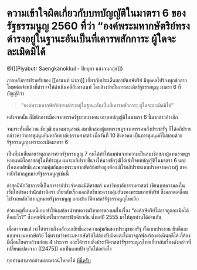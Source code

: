 # ความเข้าใจผิดเกี่ยวกับบทบัญญัติในมาตรา 6 ของรัฐธรรมนูญ 2560 ที่ว่า “องค์พระมหากษัตริย์ทรงดำรงอยู่ในฐานะอันเป็นที่เคารพสักการะ ผู้ใดจะละเมิดมิได้ 

@([[Piyabutr Saengkanokkul - ปิยบุตร แสงกนกกุล]])

ภายหลังการปราศรัยของ [[อานนท์ นำภา]] เกี่ยวกับประเด็นสถาบันกษัตริย์ มีบุคคลไปร้องทุกข์กล่าวโทษต่อเจ้าหน้าที่ตำรวจให้ดำเนินคดีกับอานนท์ โดยอ้างว่าเป็นการละเมิดรัฐธรรมนูญ มาตรา 6 ที่บัญญัติว่า  
> “องค์พระมหากษัตริย์ทรงดำรงอยู่ในฐานะอันเป็นที่เคารพสักการะ ผู้ใดจะละเมิดมิได้”

หลังจากนั้น ก็มีนักการเมืองจากพรรครัฐบาลบางคน เอาบทบัญญัติในมาตรา 6 นี้มากล่าวอ้างอีก

จนกระทั่งเมื่อวาน ชัยวุฒิ ธนาคมานุสรณ์ สมาชิกสภาผู้แทนราษฎรจากพรรคพลังประชารัฐ ก็ได้อภิปรายกล่าวหาว่าการชุมนุมที่มหาวิทยาลัยธรรมศาสตร์ เมื่อวันที่ 10 สิงหาคม เป็นการชุมนุมที่ไม่ชอบด้วยรัฐธรรมนูญ เพราะละเมิดมาตรา 6

เป็นที่น่าเสียดายว่าตุลาการศาลรัฐธรรมนูญ 7 คนได้ทำให้ผมพ้นจากความเป็นสมาชิกสภาผู้แทนราษฎร หากผมมีโอกาสอยู่ในที่ประชุม ผมจะอภิปรายชี้แจงให้นายชัยวุฒิได้เข้าใจบทบัญญัติในมาตรา 6 และเรื่องเอกสิทธิ์และความคุ้มกันของพระมหากษัตริย์อย่างถูกต้อง มิใช่อภิปรายแบบปราศจากความรู้ ขาดหลักวิชากฎหมายรัฐธรรมนูญเช่นนี้

ล่าสุดมีนักวิชาการที่เป็นอาจารย์ประจำคณะนิติศาสตร์ มหาวิทยาลัยธรรมศาสตร์ เขียนบทความลงในเว็บไซต์ของสำนักข่าวอิศรา เกี่ยวกับเรื่องเอกสิทธิ์และความคุ้มกันของพระมหากษัตริย์ ซึ่งคลาดเคลื่อนไปจากหลักวิชากฎหมายรัฐธรรมนูญ และประวัติศาสตร์รัฐธรรมนูญไทยอีก

ด้วยเหตุทั้งหมดนี้เอง ทำให้ผมต้องนำบทความวิชาการของผมในเรื่อง “องค์กษัตริย์ไม่อาจถูกละเมิดได้คืออะไร?” ซึ่งเคยตีพิมพ์ในวารสารฟ้าเดียวกัน ตั้งแต่ปี 2555 มาให้ทุกท่านได้อ่านกัน

เมื่ออาจจบแล้วจะได้ทราบถึงหลักเอกสิทธิ์และความคุ้มกันของประมุขของรัฐ ทั้งแบบประธานาธิบดีและแบบพระมหากษัตริย์ ได้ทราบว่าพระมหากษัตริย์ไม่ต้องรับผิดและไม่อาจถูกฟ้องร้องดำเนินคดีได้ ก็ต้องมีเงื่อนไขครบถ้วนก่อน 4 ประการ และได้ทราบถึงประวัติศาสตร์รัฐธรรมนูญไทยเกี่ยวกับเรื่องดังกล่าวที่เปลี่ยนแปลงจาก [[2475]] มาเป็นแบบปัจจุบันได้อย่างไร

ทุกท่านสามารถอ่านและดาวน์โหลดได้ [ที่นี่ครับ](https://www.academia.edu/20046565/%E0%B8%AD%E0%B8%87%E0%B8%84_%E0%B8%81%E0%B8%A9%E0%B8%B1%E0%B8%95%E0%B8%A3%E0%B8%B4%E0%B8%A2_%E0%B9%84%E0%B8%A1_%E0%B8%AD%E0%B8%B2%E0%B8%88%E0%B8%96%E0%B8%B9%E0%B8%81%E0%B8%A5%E0%B8%B0%E0%B9%80%E0%B8%A1%E0%B8%B4%E0%B8%94%E0%B9%84%E0%B8%94_%E0%B8%84%E0%B8%B7%E0%B8%AD%E0%B8%AD%E0%B8%B0%E0%B9%84%E0%B8%A3?fbclid=IwAR0zJLPLY6fCmNLOme2zCz-Zhza6bCyu47YcryQh6cwotwf94d2yZsucR3g)